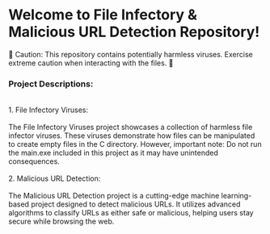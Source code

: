 <h1>Welcome to File Infectory & Malicious URL Detection Repository!</h1>
🚨 Caution: This repository contains potentially harmless viruses. Exercise extreme caution when interacting with the files. 🚨

<h3>Project Descriptions:</h3><br>
1. File Infectory Viruses:<br><br>
           The File Infectory Viruses project showcases a collection of harmless file infector viruses. These viruses demonstrate how files can be manipulated to create empty files in the C directory. However, important note: Do not run the main.exe included in this project as it may have unintended consequences.
<br><br>
2. Malicious URL Detection:<br><br>
        The Malicious URL Detection project is a cutting-edge machine learning-based project designed to detect malicious URLs. It utilizes advanced algorithms to classify URLs as either safe or malicious, helping users stay secure while browsing the web.

